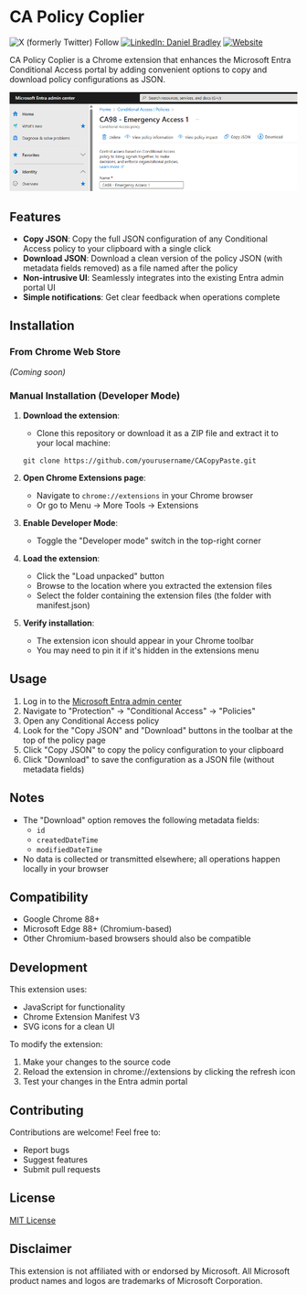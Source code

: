 # CA Policy Coplier

![X (formerly Twitter) Follow](https://img.shields.io/twitter/follow/DanielatOCN)
[![LinkedIn: Daniel Bradley](https://img.shields.io/badge/LinkedIn-Daniel%20Bradley-blue?style=flat-square&logo=linkedin)](https://www.linkedin.com/in/danielbradley2/) 
[![Website](https://img.shields.io/badge/Blog-Our%20Cloud%20Network-orange?style=flat-square&logo=internet-explorer)](https://ourcloudnetwork.com/)

CA Policy Coplier is a Chrome extension that enhances the Microsoft Entra Conditional Access portal by adding convenient options to copy and download policy configurations as JSON.

![Extension Demo](images/extensiondemo.png)

## Features

- **Copy JSON**: Copy the full JSON configuration of any Conditional Access policy to your clipboard with a single click
- **Download JSON**: Download a clean version of the policy JSON (with metadata fields removed) as a file named after the policy
- **Non-intrusive UI**: Seamlessly integrates into the existing Entra admin portal UI
- **Simple notifications**: Get clear feedback when operations complete

## Installation

### From Chrome Web Store
*(Coming soon)*

### Manual Installation (Developer Mode)

1. **Download the extension**:
   - Clone this repository or download it as a ZIP file and extract it to your local machine:
   ```
   git clone https://github.com/yourusername/CACopyPaste.git
   ```

2. **Open Chrome Extensions page**:
   - Navigate to `chrome://extensions` in your Chrome browser
   - Or go to Menu → More Tools → Extensions

3. **Enable Developer Mode**:
   - Toggle the "Developer mode" switch in the top-right corner

4. **Load the extension**:
   - Click the "Load unpacked" button
   - Browse to the location where you extracted the extension files
   - Select the folder containing the extension files (the folder with manifest.json)

5. **Verify installation**:
   - The extension icon should appear in your Chrome toolbar
   - You may need to pin it if it's hidden in the extensions menu

## Usage

1. Log in to the [Microsoft Entra admin center](https://entra.microsoft.com)
2. Navigate to "Protection" → "Conditional Access" → "Policies"
3. Open any Conditional Access policy
4. Look for the "Copy JSON" and "Download" buttons in the toolbar at the top of the policy page
5. Click "Copy JSON" to copy the policy configuration to your clipboard
6. Click "Download" to save the configuration as a JSON file (without metadata fields)

## Notes

- The "Download" option removes the following metadata fields:
  - `id`
  - `createdDateTime`
  - `modifiedDateTime`
- No data is collected or transmitted elsewhere; all operations happen locally in your browser

## Compatibility

- Google Chrome 88+
- Microsoft Edge 88+ (Chromium-based)
- Other Chromium-based browsers should also be compatible

## Development

This extension uses:
- JavaScript for functionality
- Chrome Extension Manifest V3
- SVG icons for a clean UI

To modify the extension:
1. Make your changes to the source code
2. Reload the extension in chrome://extensions by clicking the refresh icon
3. Test your changes in the Entra admin portal

## Contributing

Contributions are welcome! Feel free to:
- Report bugs
- Suggest features
- Submit pull requests

## License

[MIT License](LICENSE)

## Disclaimer

This extension is not affiliated with or endorsed by Microsoft. All Microsoft product names and logos are trademarks of Microsoft Corporation.
